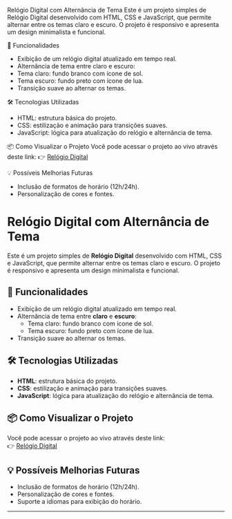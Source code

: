 Relógio Digital com Alternância de Tema
Este é um projeto simples de Relógio Digital desenvolvido com HTML, CSS e JavaScript, que permite alternar entre os temas claro e escuro. O projeto é responsivo e apresenta um design minimalista e funcional.

🚀 Funcionalidades
- Exibição de um relógio digital atualizado em tempo real.
- Alternância de tema entre claro e escuro:
- Tema claro: fundo branco com ícone de sol.
- Tema escuro: fundo preto com ícone de lua.
- Transição suave ao alternar os temas.

🛠️ Tecnologias Utilizadas
- HTML: estrutura básica do projeto.
- CSS: estilização e animação para transições suaves.
- JavaScript: lógica para atualização do relógio e alternância de tema.

📦 Como Visualizar o Projeto
Você pode acessar o projeto ao vivo através deste link:
👉 [Relógio Digital](https://amandalisboa-ramos.github.io/RelogioDigital/)

💡 Possíveis Melhorias Futuras
- Inclusão de formatos de horário (12h/24h).
- Personalização de cores e fontes.
# Relógio Digital com Alternância de Tema

Este é um projeto simples de **Relógio Digital** desenvolvido com HTML, CSS e JavaScript, que permite alternar entre os temas claro e escuro. O projeto é responsivo e apresenta um design minimalista e funcional.

## 🚀 Funcionalidades
- Exibição de um relógio digital atualizado em tempo real.
- Alternância de tema entre **claro** e **escuro**:
  - Tema claro: fundo branco com ícone de sol.
  - Tema escuro: fundo preto com ícone de lua.
- Transição suave ao alternar os temas.

## 🛠️ Tecnologias Utilizadas
- **HTML**: estrutura básica do projeto.
- **CSS**: estilização e animação para transições suaves.
- **JavaScript**: lógica para atualização do relógio e alternância de tema.

## 📦 Como Visualizar o Projeto
Você pode acessar o projeto ao vivo através deste link:  
👉 [Relógio Digital](https://amandalisboa-ramos.github.io/RelogioDigital/)

## 💡 Possíveis Melhorias Futuras
- Inclusão de formatos de horário (12h/24h).
- Personalização de cores e fontes.
- Suporte a idiomas para exibição do horário.

---